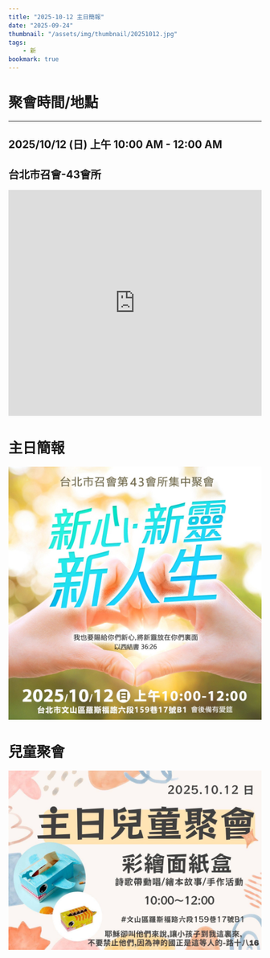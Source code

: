 ```yaml
---
title: "2025-10-12 主日簡報"
date: "2025-09-24"
thumbnail: "/assets/img/thumbnail/20251012.jpg"
tags:
    - 新
bookmark: true
---
```


# 聚會時間/地點
___

## 2025/10/12 (日) 上午 10:00 AM - 12:00 AM

## 台北市召會-43會所

<iframe src="https://www.google.com/maps/embed?pb=!1m18!1m12!1m3!1d1861.018064677444!2d121.54127558199755!3d24.99750156997027!2m3!1f0!2f0!3f0!3m2!1i1024!2i768!4f13.1!3m3!1m2!1s0x3442aa037a04bf63%3A0xca07e92f33867207!2z5Y-w5YyX5biC5Y-s5pyD56ys5Zub5Y2B5LiJ6IGa5pyD5omA!5e0!3m2!1szh-TW!2stw!4v1729835929402!5m2!1szh-TW!2stw" width="100%" height="450" style="border:0;" allowfullscreen="" loading="lazy" referrerpolicy="no-referrer-when-downgrade"></iframe>

# 主日簡報

<img src="/assets/img/thumbnail/20251012.jpg" alt="新心、新靈、新人生" style="box-shadow: 5px 5px 10px \#888;">

# 兒童聚會

<img src="/assets/img/thumbnail/20251012-1.jpg" alt="彩繪面紙盒" style="box-shadow: 5px 5px 10px \#888;">
